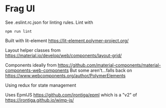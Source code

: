 # Frag UI

See .eslint.rc.json for linting rules. Lint with
```
npm run lint
```

Built with lit-element https://lit-element.polymer-project.org/

Layout helper classes from https://material.io/develop/web/components/layout-grid/

Components ideally from https://github.com/material-components/material-components-web-components
But some aren't...falls back on https://www.webcomponents.org/author/PolymerElements

Using redux for state management

Uses EpmlJS https://github.com/irontiga/epml which is a "v2" of https://irontiga.github.io/wimp-js/
